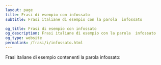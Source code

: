 ```yaml
---
layout: page
title: Frasi di esempio con infossato 
subtitle: Frasi italiane di esempio con la parola  infossato

og_title: Frasi di esempio con infossato 
og_description: Frasi italiane di esempio con la parola  infossato
og_type: website
permalink: /frasi/i/infossato.html
---
```


Frasi italiane di esempio contenenti la parola infossato:



